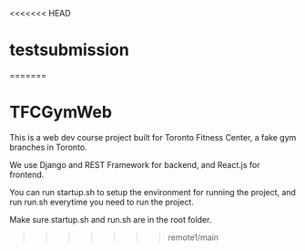 <<<<<<< HEAD
# testsubmission
=======
# TFCGymWeb

This is a web dev course project built for Toronto Fitness Center, a fake gym branches in Toronto.

We use Django and REST Framework for backend, and React.js for frontend.

You can run startup.sh to setup the environment for running the project, and run run.sh everytime you need  to run the project.

Make sure startup.sh and run.sh are in the root folder.




>>>>>>> remote1/main
